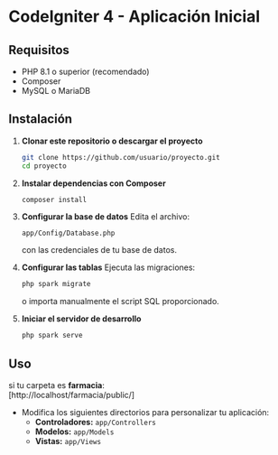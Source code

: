 # CodeIgniter 4 - Aplicación Inicial

## Requisitos
- PHP 8.1 o superior (recomendado)
- Composer
- MySQL o MariaDB

## Instalación

1. **Clonar este repositorio o descargar el proyecto**
   ```bash
   git clone https://github.com/usuario/proyecto.git
   cd proyecto
   ```

2. **Instalar dependencias con Composer**
   ```bash
   composer install
   ```

3. **Configurar la base de datos**
   Edita el archivo:
   ```
   app/Config/Database.php
   ```
   con las credenciales de tu base de datos.

4. **Configurar las tablas**
   Ejecuta las migraciones:
   ```bash
   php spark migrate
   ```
   o importa manualmente el script SQL proporcionado.

5. **Iniciar el servidor de desarrollo**
   ```bash
   php spark serve
   ```

## Uso
  si tu carpeta es **farmacia**:  
  [http://localhost/farmacia/public/]

- Modifica los siguientes directorios para personalizar tu aplicación:
  - **Controladores:** `app/Controllers`
  - **Modelos:** `app/Models`
  - **Vistas:** `app/Views`
